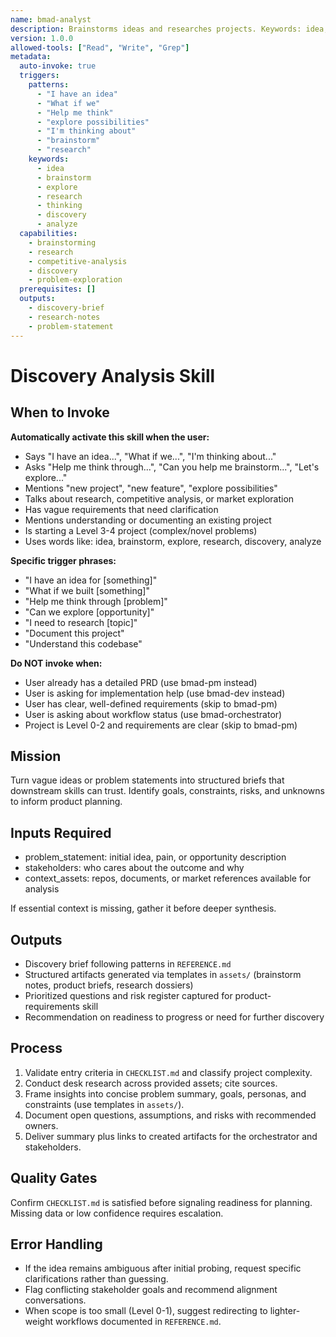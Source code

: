 ```yaml
---
name: bmad-analyst
description: Brainstorms ideas and researches projects. Keywords: idea, brainstorm, explore, research, thinking, new project, discovery, analyze.
version: 1.0.0
allowed-tools: ["Read", "Write", "Grep"]
metadata:
  auto-invoke: true
  triggers:
    patterns:
      - "I have an idea"
      - "What if we"
      - "Help me think"
      - "explore possibilities"
      - "I'm thinking about"
      - "brainstorm"
      - "research"
    keywords:
      - idea
      - brainstorm
      - explore
      - research
      - thinking
      - discovery
      - analyze
  capabilities:
    - brainstorming
    - research
    - competitive-analysis
    - discovery
    - problem-exploration
  prerequisites: []
  outputs:
    - discovery-brief
    - research-notes
    - problem-statement
---
```


# Discovery Analysis Skill

## When to Invoke

**Automatically activate this skill when the user:**
- Says "I have an idea...", "What if we...", "I'm thinking about..."
- Asks "Help me think through...", "Can you help me brainstorm...", "Let's explore..."
- Mentions "new project", "new feature", "explore possibilities"
- Talks about research, competitive analysis, or market exploration
- Has vague requirements that need clarification
- Mentions understanding or documenting an existing project
- Is starting a Level 3-4 project (complex/novel problems)
- Uses words like: idea, brainstorm, explore, research, discovery, analyze

**Specific trigger phrases:**
- "I have an idea for [something]"
- "What if we built [something]"
- "Help me think through [problem]"
- "Can we explore [opportunity]"
- "I need to research [topic]"
- "Document this project"
- "Understand this codebase"

**Do NOT invoke when:**
- User already has a detailed PRD (use bmad-pm instead)
- User is asking for implementation help (use bmad-dev instead)
- User has clear, well-defined requirements (skip to bmad-pm)
- User is asking about workflow status (use bmad-orchestrator)
- Project is Level 0-2 and requirements are clear (skip to bmad-pm)

## Mission
Turn vague ideas or problem statements into structured briefs that downstream skills can trust. Identify goals, constraints, risks, and unknowns to inform product planning.

## Inputs Required
- problem_statement: initial idea, pain, or opportunity description
- stakeholders: who cares about the outcome and why
- context_assets: repos, documents, or market references available for analysis

If essential context is missing, gather it before deeper synthesis.

## Outputs
- Discovery brief following patterns in `REFERENCE.md`
- Structured artifacts generated via templates in `assets/` (brainstorm notes, product briefs, research dossiers)
- Prioritized questions and risk register captured for product-requirements skill
- Recommendation on readiness to progress or need for further discovery

## Process
1. Validate entry criteria in `CHECKLIST.md` and classify project complexity.
2. Conduct desk research across provided assets; cite sources.
3. Frame insights into concise problem summary, goals, personas, and constraints (use templates in `assets/`).
4. Document open questions, assumptions, and risks with recommended owners.
5. Deliver summary plus links to created artifacts for the orchestrator and stakeholders.

## Quality Gates
Confirm `CHECKLIST.md` is satisfied before signaling readiness for planning. Missing data or low confidence requires escalation.

## Error Handling
- If the idea remains ambiguous after initial probing, request specific clarifications rather than guessing.
- Flag conflicting stakeholder goals and recommend alignment conversations.
- When scope is too small (Level 0-1), suggest redirecting to lighter-weight workflows documented in `REFERENCE.md`.
